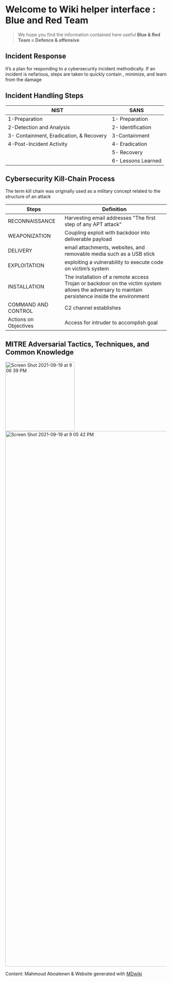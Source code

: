 Welcome to Wiki helper interface : Blue and Red Team 
===============================

> We hope you find the information contained here useful
 **Blue & Red Team = Defence & offensive**

Incident Response
------------

It’s a plan for responding to a cybersecurity incident methodically. If an incident is nefarious, steps are taken to quickly contain , minimize, and learn from the damage

Incident Handling Steps
--------

| NIST | SANS |
|--|--|
|1-Preparation | 1- Preparation |
|2-Detection and Analysis|2- Identification|
|3- Containment, Eradication, & Recovery|3-Containment|
|4-Post-Incident Activity|4- Eradication
| |5- Recovery
| |6- Lessons Learned

Cybersecurity Kill-Chain Process
--------
The term kill chain was originally used as a military concept related to the structure of an attack

| Steps |  Definition |
|--|--|
| RECONNAISSANCE | Harvesting email addresses "The first step of any APT attack" |
| WEAPONIZATION|Coupling exploit with backdoor into deliverable payload |
| DELIVERY |email attachments, websites, and removable media such as a USB stick |
| EXPLOITATION | exploiting a vulnerability to execute code on victim’s system |
| INSTALLATION | The installation of a remote access Trojan or backdoor on the victim system allows the adversary to maintain persistence inside the environment |
| COMMAND AND CONTROL | C2 channel establishes | 
| Actions on Objectives | Access for intruder to accomplish goal |

MITRE Adversarial Tactics, Techniques, and Common Knowledge 
-----
<img width="216" alt="Screen Shot 2021-09-19 at 9 06 39 PM" src="https://user-images.githubusercontent.com/49055941/133938080-c90f163e-c3ad-4549-adf4-fe0a0c6de0d2.png">
<img width="1667" alt="Screen Shot 2021-09-19 at 9 05 42 PM" src="https://user-images.githubusercontent.com/49055941/133938064-b1f7042a-22a0-4453-a0b8-182864fdf8bc.png">



Content: Mahmoud Aboalenen & Website generated with <a href="http://www.mdwiki.info">MDwiki</a> 
